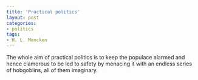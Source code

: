 ```yaml
---
title: 'Practical politics'
layout: post
categories:
- politics
tags:
- H. L. Mencken
---
```


The whole aim of practical politics is to keep the populace alarmed and hence clamorous to be led to safety by menacing it with an endless series of hobgoblins, all of them imaginary.